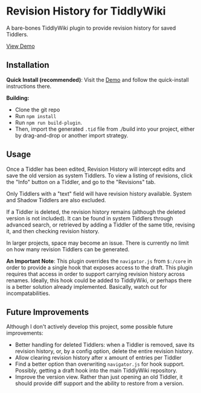 # Revision History for TiddlyWiki
A bare-bones TiddlyWiki plugin to provide revision history for saved Tiddlers.

[View Demo](https://ashlinduncan.github.io/tiddlywiki-revision-history/)

## Installation

**Quick Install (recommended)**: Visit the [Demo](https://ashlinduncan.github.io/tiddlywiki-revision-history/) and follow the quick-install instructions there.

**Building:**
* Clone the git repo
* Run `npm install`
* Run `npm run build-plugin`.
* Then, import the generated `.tid` file from ./build into your project, either by drag-and-drop or another import strategy.

## Usage
Once a Tiddler has been edited, Revision History will intercept edits and save the old version as system Tiddlers. To view a listing of revisions, click the "Info" button on a Tiddler, and go to the "Revisions" tab.

Only Tiddlers with a "text" field will have revision history available. System and Shadow Tiddlers are also excluded.

If a Tiddler is deleted, the revision history remains (although the deleted version is not included). It can be found in system Tiddlers through advanced search, or retrieved by adding a Tiddler of the same title, revising it, and then checking revision history.

In larger projects, space may become an issue. There is currently no limit on how many revision Tiddlers can be generated.

**An Important Note**: This plugin overrides the `navigator.js` from `$:/core` in order to provide a single hook that exposes access to the draft. This plugin requires that access in order to support carrying revision history across renames. Ideally, this hook could be added to TiddlyWiki, or perhaps there is a better solution already implemented. Basically, watch out for incompatabilities.

## Future Improvements
Although I don't actively develop this project, some possible future improvements:
* Better handling for deleted Tiddlers: when a Tiddler is removed, save its revision history, or, by a config option, delete the entire revision history.
* Allow clearing revision history after x amount of entries per Tiddler
* Find a better option than overwriting `navigator.js` for hook support. Possibly, getting a draft hook into the main TiddlyWiki repository.
* Improve the version view. Rather than just opening an old Tiddler, it should provide diff support and the ability to restore from a version.
